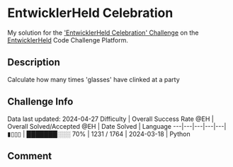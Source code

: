 # EntwicklerHeld Celebration

My solution for the ['EntwicklerHeld Celebration' Challenge](https://platform.entwicklerheld.de/challenge/entwicklerheld-celebration?technology=Python) on the [EntwicklerHeld](https://platform.entwicklerheld.de/) Code Challenge Platform.

## Description
Calculate how many times 'glasses' have clinked at a party

## Challenge Info
Data last updated: 2024-04-27
Difficulty | Overall Success Rate @EH | Overall Solved/Accepted @EH | Date Solved | Language
---|---|---|---|---|
▮▯▯▯ | ███████░░░ 70% | 1231 / 1764 | 2024-03-18 | Python

## Comment

